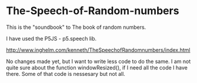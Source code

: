 # The-Speech-of-Random-numbers
This is the "soundbook" to The book of random numbers.

I have used the P5JS - p5.speech lib.

http://www.inghelm.com/kenneth/TheSpeechofRandomnumbers/index.html

No changes made yet, but I want to write less code to do the same. 
I am not quite sure about the function windowResized(), if I need all the code I have there. 
Some of that code is nessesary but not all. 
